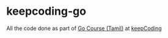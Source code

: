# keepcoding-go

All the code done as part of [Go Course (Tamil)](https://www.youtube.com/watch?v=YAqtSHg5nms&list=PLJ7-HiqskdZKn03J2X0y37agMrYCnhvEU) at [keepCoding](https://www.youtube.com/c/keepCodingTamil)
